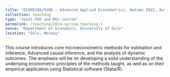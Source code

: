 ```yaml
---
title: "ECON5106/9106 – Advanced Applied Econometrics, Autumn 2022, Autumn 2021, and Autumn 2018"
collection: teaching
type: "Joint PhD and MSc course"
permalink: /teaching/2014-spring-teaching-1
venue: "Department of Economics, University of Oslo"
location: "Oslo, Norway"
---
```


This course introduces core microeconometric methods for estimation and inference, Advanced causal inference, and the analysis of dynamic outcomes. The emphasis will be on developing a solid understanding of the underlying econometric principles of the methods taught, as well as on their empirical application using Statistical software (Stata/R).



